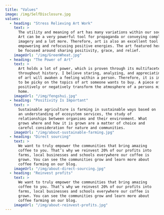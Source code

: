 ```yaml
---
title: "Values"
image: /img/SelfDisclosure.jpg
values:
  - heading: "Stress Relieving Art Work"
    text: >
      The utility and meaning of art has many variations within our society.
      Art can be a very powerful tool for propaganda or conveying complex
      imagery and a lot more. Therefore, art is also an excellent tool in
      empowering and refocusing positive energies. The art featured here will
      be focused around sharing positivity, grace, and relief.
    imageUrl: "/img/GreenWheat.jpg"
  - heading: "The Power of Art"
    text: >
      Art holds a lot of power, which is proven through its multifaceted uses
      throughout history. I believe staring, analyzing, and appreciating a work
      of art will awaken a feeling within a person. Therefore, it is important
      to be picky on the topics of art someone wants to buy. A piece of art can
      positively or negatively transform the atmosphere of a persons mind or
      home.
    imageUrl: "/img/fengshui.jpg"
  - heading: "Positivity Is Important"
    text: >
      Sustainable agriculture is farming in sustainable ways based on
      an understanding of ecosystem services, the study of
      relationships between organisms and their environment. What
      grows where and how it is grown are a matter of choice and
      careful consideration for nature and communities.
    imageUrl: "/img/about-sustainable-farming.jpg"
  - heading: "Direct sourcing"
    text: >
      We want to truly empower the communities that bring amazing
      coffee to you. That’s why we reinvest 20% of our profits into
      farms, local businesses and schools everywhere our coffee is
      grown. You can see the communities grow and learn more about
      coffee farming on our blog.
    imageUrl: "/img/about-direct-sourcing.jpg"
  - heading: "Reinvest profits"
    text: >
      We want to truly empower the communities that bring amazing
      coffee to you. That’s why we reinvest 20% of our profits into
      farms, local businesses and schools everywhere our coffee is
      grown. You can see the communities grow and learn more about
      coffee farming on our blog.
    imageUrl: "/img/about-reinvest-profits.jpg"
---
```

